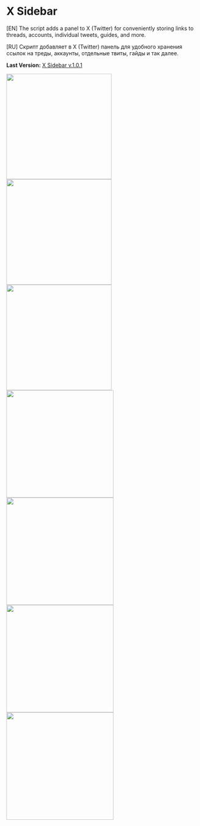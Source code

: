 # X Sidebar
[EN] The script adds a panel to X (Twitter) for conveniently storing links to threads, accounts, individual tweets, guides, and more.

[RU] Скрипт добавляет в X (Twitter) панель для удобного хранения ссылок на треды, аккаунты, отдельные твиты, гайды и так далее.

<b>Last Version:</b> <a href="https://github.com/GanstFeveral/X-Sidebar/releases/">X Sidebar v.1.0.1</a>

<img src="https://github.com/GanstFeveral/X-Sidebar/blob/main/images/sidebar4.jpg" height="275px" style="float:left;"> <img src="https://github.com/GanstFeveral/X-Sidebar/blob/main/images/sidebar8.jpg" height="275px" style="float:left;"> 
<img src="https://github.com/GanstFeveral/X-Sidebar/blob/main/images/sidebar10.jpg" height="275px" style="float:left;"> <img src="https://github.com/GanstFeveral/X-Sidebar/blob/main/images/sidebar9.jpg" height="280px">
<img src="https://github.com/GanstFeveral/X-Sidebar/blob/main/images/sidebar5.jpg" height="280px" style="float:left;"> <img src="https://github.com/GanstFeveral/X-Sidebar/blob/main/images/sidebar7.jpg" height="280px">
<img src="https://github.com/GanstFeveral/X-Sidebar/blob/main/images/sidebar6.jpg" height="280px">
